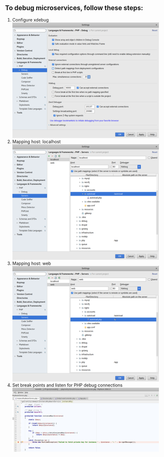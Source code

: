 ## To debug microservices, follow these steps:

1. Configure xdebug
![Debug](../images/debug.png)
2. Mapping host: localhost
![Debug](../images/mapping-localhost.png)
3. Mapping host: web
![Debug](../images/mapping-web.png)
3. Set break points and listen for PHP debug connections
![Debug](../images/listen.png)
